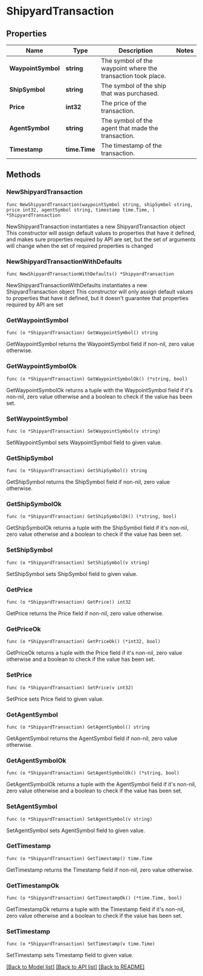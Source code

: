 # ShipyardTransaction

## Properties

Name | Type | Description | Notes
------------ | ------------- | ------------- | -------------
**WaypointSymbol** | **string** | The symbol of the waypoint where the transaction took place. | 
**ShipSymbol** | **string** | The symbol of the ship that was purchased. | 
**Price** | **int32** | The price of the transaction. | 
**AgentSymbol** | **string** | The symbol of the agent that made the transaction. | 
**Timestamp** | **time.Time** | The timestamp of the transaction. | 

## Methods

### NewShipyardTransaction

`func NewShipyardTransaction(waypointSymbol string, shipSymbol string, price int32, agentSymbol string, timestamp time.Time, ) *ShipyardTransaction`

NewShipyardTransaction instantiates a new ShipyardTransaction object
This constructor will assign default values to properties that have it defined,
and makes sure properties required by API are set, but the set of arguments
will change when the set of required properties is changed

### NewShipyardTransactionWithDefaults

`func NewShipyardTransactionWithDefaults() *ShipyardTransaction`

NewShipyardTransactionWithDefaults instantiates a new ShipyardTransaction object
This constructor will only assign default values to properties that have it defined,
but it doesn't guarantee that properties required by API are set

### GetWaypointSymbol

`func (o *ShipyardTransaction) GetWaypointSymbol() string`

GetWaypointSymbol returns the WaypointSymbol field if non-nil, zero value otherwise.

### GetWaypointSymbolOk

`func (o *ShipyardTransaction) GetWaypointSymbolOk() (*string, bool)`

GetWaypointSymbolOk returns a tuple with the WaypointSymbol field if it's non-nil, zero value otherwise
and a boolean to check if the value has been set.

### SetWaypointSymbol

`func (o *ShipyardTransaction) SetWaypointSymbol(v string)`

SetWaypointSymbol sets WaypointSymbol field to given value.


### GetShipSymbol

`func (o *ShipyardTransaction) GetShipSymbol() string`

GetShipSymbol returns the ShipSymbol field if non-nil, zero value otherwise.

### GetShipSymbolOk

`func (o *ShipyardTransaction) GetShipSymbolOk() (*string, bool)`

GetShipSymbolOk returns a tuple with the ShipSymbol field if it's non-nil, zero value otherwise
and a boolean to check if the value has been set.

### SetShipSymbol

`func (o *ShipyardTransaction) SetShipSymbol(v string)`

SetShipSymbol sets ShipSymbol field to given value.


### GetPrice

`func (o *ShipyardTransaction) GetPrice() int32`

GetPrice returns the Price field if non-nil, zero value otherwise.

### GetPriceOk

`func (o *ShipyardTransaction) GetPriceOk() (*int32, bool)`

GetPriceOk returns a tuple with the Price field if it's non-nil, zero value otherwise
and a boolean to check if the value has been set.

### SetPrice

`func (o *ShipyardTransaction) SetPrice(v int32)`

SetPrice sets Price field to given value.


### GetAgentSymbol

`func (o *ShipyardTransaction) GetAgentSymbol() string`

GetAgentSymbol returns the AgentSymbol field if non-nil, zero value otherwise.

### GetAgentSymbolOk

`func (o *ShipyardTransaction) GetAgentSymbolOk() (*string, bool)`

GetAgentSymbolOk returns a tuple with the AgentSymbol field if it's non-nil, zero value otherwise
and a boolean to check if the value has been set.

### SetAgentSymbol

`func (o *ShipyardTransaction) SetAgentSymbol(v string)`

SetAgentSymbol sets AgentSymbol field to given value.


### GetTimestamp

`func (o *ShipyardTransaction) GetTimestamp() time.Time`

GetTimestamp returns the Timestamp field if non-nil, zero value otherwise.

### GetTimestampOk

`func (o *ShipyardTransaction) GetTimestampOk() (*time.Time, bool)`

GetTimestampOk returns a tuple with the Timestamp field if it's non-nil, zero value otherwise
and a boolean to check if the value has been set.

### SetTimestamp

`func (o *ShipyardTransaction) SetTimestamp(v time.Time)`

SetTimestamp sets Timestamp field to given value.



[[Back to Model list]](../README.md#documentation-for-models) [[Back to API list]](../README.md#documentation-for-api-endpoints) [[Back to README]](../README.md)


